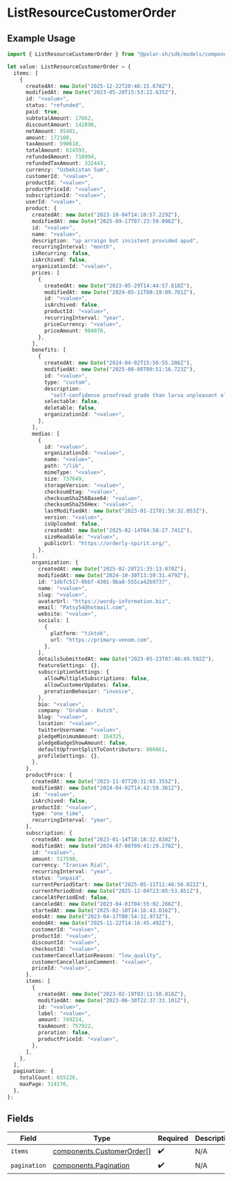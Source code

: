 # ListResourceCustomerOrder

## Example Usage

```typescript
import { ListResourceCustomerOrder } from "@polar-sh/sdk/models/components/listresourcecustomerorder.js";

let value: ListResourceCustomerOrder = {
  items: [
    {
      createdAt: new Date("2025-12-22T20:46:15.878Z"),
      modifiedAt: new Date("2023-05-20T15:53:22.635Z"),
      id: "<value>",
      status: "refunded",
      paid: true,
      subtotalAmount: 17662,
      discountAmount: 142890,
      netAmount: 95401,
      amount: 172160,
      taxAmount: 590618,
      totalAmount: 614593,
      refundedAmount: 710994,
      refundedTaxAmount: 332443,
      currency: "Uzbekistan Sum",
      customerId: "<value>",
      productId: "<value>",
      productPriceId: "<value>",
      subscriptionId: "<value>",
      userId: "<value>",
      product: {
        createdAt: new Date("2023-10-04T14:18:57.229Z"),
        modifiedAt: new Date("2025-09-17T07:23:59.096Z"),
        id: "<value>",
        name: "<value>",
        description: "up arraign but insistent provided apud",
        recurringInterval: "month",
        isRecurring: false,
        isArchived: false,
        organizationId: "<value>",
        prices: [
          {
            createdAt: new Date("2023-05-29T14:44:57.810Z"),
            modifiedAt: new Date("2024-05-11T08:19:09.701Z"),
            id: "<value>",
            isArchived: false,
            productId: "<value>",
            recurringInterval: "year",
            priceCurrency: "<value>",
            priceAmount: 984078,
          },
        ],
        benefits: [
          {
            createdAt: new Date("2024-04-02T15:56:55.286Z"),
            modifiedAt: new Date("2025-08-08T00:51:16.723Z"),
            id: "<value>",
            type: "custom",
            description:
              "self-confidence proofread grade than larva unpleasant old uh-huh",
            selectable: false,
            deletable: false,
            organizationId: "<value>",
          },
        ],
        medias: [
          {
            id: "<value>",
            organizationId: "<value>",
            name: "<value>",
            path: "/lib",
            mimeType: "<value>",
            size: 737649,
            storageVersion: "<value>",
            checksumEtag: "<value>",
            checksumSha256Base64: "<value>",
            checksumSha256Hex: "<value>",
            lastModifiedAt: new Date("2023-01-21T01:58:32.053Z"),
            version: "<value>",
            isUploaded: false,
            createdAt: new Date("2025-02-14T04:58:27.741Z"),
            sizeReadable: "<value>",
            publicUrl: "https://orderly-spirit.org/",
          },
        ],
        organization: {
          createdAt: new Date("2025-02-28T21:35:13.070Z"),
          modifiedAt: new Date("2024-10-30T13:59:31.479Z"),
          id: "1dbfc517-0bbf-4301-9ba8-555ca42b9737",
          name: "<value>",
          slug: "<value>",
          avatarUrl: "https://wordy-information.biz",
          email: "Patsy54@hotmail.com",
          website: "<value>",
          socials: [
            {
              platform: "tiktok",
              url: "https://primary-venom.com",
            },
          ],
          detailsSubmittedAt: new Date("2023-05-23T07:48:49.592Z"),
          featureSettings: {},
          subscriptionSettings: {
            allowMultipleSubscriptions: false,
            allowCustomerUpdates: false,
            prorationBehavior: "invoice",
          },
          bio: "<value>",
          company: "Graham - Kutch",
          blog: "<value>",
          location: "<value>",
          twitterUsername: "<value>",
          pledgeMinimumAmount: 164325,
          pledgeBadgeShowAmount: false,
          defaultUpfrontSplitToContributors: 866661,
          profileSettings: {},
        },
      },
      productPrice: {
        createdAt: new Date("2023-11-07T20:31:03.355Z"),
        modifiedAt: new Date("2024-04-02T14:42:59.361Z"),
        id: "<value>",
        isArchived: false,
        productId: "<value>",
        type: "one_time",
        recurringInterval: "year",
      },
      subscription: {
        createdAt: new Date("2023-01-14T18:18:32.830Z"),
        modifiedAt: new Date("2024-07-06T09:41:29.270Z"),
        id: "<value>",
        amount: 517598,
        currency: "Iranian Rial",
        recurringInterval: "year",
        status: "unpaid",
        currentPeriodStart: new Date("2025-05-11T11:46:56.022Z"),
        currentPeriodEnd: new Date("2025-12-04T23:05:53.851Z"),
        cancelAtPeriodEnd: false,
        canceledAt: new Date("2023-04-01T04:55:02.266Z"),
        startedAt: new Date("2025-02-10T14:16:43.016Z"),
        endsAt: new Date("2023-04-17T00:54:32.973Z"),
        endedAt: new Date("2025-11-22T14:16:45.492Z"),
        customerId: "<value>",
        productId: "<value>",
        discountId: "<value>",
        checkoutId: "<value>",
        customerCancellationReason: "low_quality",
        customerCancellationComment: "<value>",
        priceId: "<value>",
      },
      items: [
        {
          createdAt: new Date("2023-02-19T03:11:50.818Z"),
          modifiedAt: new Date("2023-06-30T22:37:33.101Z"),
          id: "<value>",
          label: "<value>",
          amount: 749224,
          taxAmount: 757922,
          proration: false,
          productPriceId: "<value>",
        },
      ],
    },
  ],
  pagination: {
    totalCount: 655126,
    maxPage: 314176,
  },
};
```

## Fields

| Field                                                                  | Type                                                                   | Required                                                               | Description                                                            |
| ---------------------------------------------------------------------- | ---------------------------------------------------------------------- | ---------------------------------------------------------------------- | ---------------------------------------------------------------------- |
| `items`                                                                | [components.CustomerOrder](../../models/components/customerorder.md)[] | :heavy_check_mark:                                                     | N/A                                                                    |
| `pagination`                                                           | [components.Pagination](../../models/components/pagination.md)         | :heavy_check_mark:                                                     | N/A                                                                    |